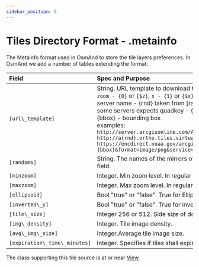 ```yaml
---
sidebar_position: 9
---
```


# Tiles Directory Format - .metainfo

The Metainfo format used in OsmAnd to store the tile layers preferences. In OsmAnd we add a number of tables extending the format:


| Field | Spec and Purpose| 
| :---- | :---------------| 
| `[url\_template]` | String. URL template to download tiles with:<br /> `zoom - {0}` or `{$z}`, `x - {1}` or `{$x}` , `y - {2}` or `{$y}`; watch the order of x / y, it could be different in url<br />server name - {rnd} taken from [randoms]<br />some servers expects quadkey - {q} that should be used instead of XYZ<br />{bbox} - bounding box<br />examples:<br />`http://server.arcgisonline.com/ArcGIS/rest/services/World_Imagery/MapServer/tile/{$z}/{$y}/{$x}`<br />`http://a{rnd}.ortho.tiles.virtualearth.net/tiles/a{q}.jpeg?g=700`<br />`https://encdirect.noaa.gov/arcgis/services/encdirect/enc_harbour/MapServer/WmsServer?bbox={bbox}&format=image/png&service=WMS&version=1.1.1&request=GetMap&srs=EPSG:4326&width=256&height=256&layers=0,6,11&map=&styles=` | 
| `[randoms]` | String. The names of the mirrors of server. Comma-separated. One of these values will randomly replace the placeholder {rdn} in "url" field.| 
| `[minzoom]` | Integer. Min zoom level. In regular format (OSM, Google maps).| 
| `[maxzoom]` | Integer. Max zoom level. In regular format (OSM, Google maps).| 
| `[ellipsoid]` | Bool "true" or "false". True for Elliptic Mercator (Yandex tiles). False for regular Spheric Web Mercator (OSM, Google maps)| 
| `[inverted\_y]` | Bool "true" or "false". True for inverted Y tile number (Nakarte.me tiles).| 
| `[tile\_size]` | Integer 256 or 512. Side size of downloading tile in px.| 
| `[img\_density]` | Integer. Tile image density.| 
| `[avg\_img\_size]` | Integer.Average tile image size.| 
| `[expiration\_time\_minutes]` | Integer. Specifies if tiles shall expire after the given number of minutes. They would still be displayed, but also re-downloaded.| 

The class supporting this tile source is at or near [View](https://github.com/osmandapp/Osmand/blob/master/OsmAnd-java/src/main/java/net/osmand/map/TileSourceManager.java#L28).
